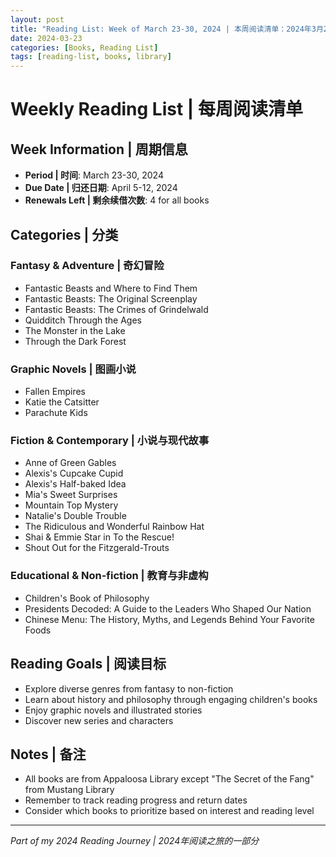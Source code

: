 ```yaml
---
layout: post
title: "Reading List: Week of March 23-30, 2024 | 本周阅读清单：2024年3月23日至30日"
date: 2024-03-23
categories: [Books, Reading List]
tags: [reading-list, books, library]
---
```


# Weekly Reading List | 每周阅读清单

## Week Information | 周期信息
- **Period | 时间**: March 23-30, 2024
- **Due Date | 归还日期**: April 5-12, 2024
- **Renewals Left | 剩余续借次数**: 4 for all books

## Categories | 分类

### Fantasy & Adventure | 奇幻冒险
- Fantastic Beasts and Where to Find Them
- Fantastic Beasts: The Original Screenplay
- Fantastic Beasts: The Crimes of Grindelwald
- Quidditch Through the Ages
- The Monster in the Lake
- Through the Dark Forest

### Graphic Novels | 图画小说
- Fallen Empires
- Katie the Catsitter
- Parachute Kids

### Fiction & Contemporary | 小说与现代故事
- Anne of Green Gables
- Alexis's Cupcake Cupid
- Alexis's Half-baked Idea
- Mia's Sweet Surprises
- Mountain Top Mystery
- Natalie's Double Trouble
- The Ridiculous and Wonderful Rainbow Hat
- Shai & Emmie Star in To the Rescue!
- Shout Out for the Fitzgerald-Trouts

### Educational & Non-fiction | 教育与非虚构
- Children's Book of Philosophy
- Presidents Decoded: A Guide to the Leaders Who Shaped Our Nation
- Chinese Menu: The History, Myths, and Legends Behind Your Favorite Foods

## Reading Goals | 阅读目标
- Explore diverse genres from fantasy to non-fiction
- Learn about history and philosophy through engaging children's books
- Enjoy graphic novels and illustrated stories
- Discover new series and characters

## Notes | 备注
- All books are from Appaloosa Library except "The Secret of the Fang" from Mustang Library
- Remember to track reading progress and return dates
- Consider which books to prioritize based on interest and reading level

---
*Part of my 2024 Reading Journey | 2024年阅读之旅的一部分*